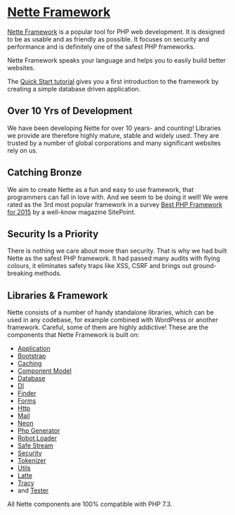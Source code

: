 [Nette Framework](https://nette.org)
===================================

[Nette Framework](https://nette.org) is a popular tool for PHP web development. It is designed to be
as usable and as friendly as possible. It focuses on security and
performance and is definitely one of the safest PHP frameworks.

Nette Framework speaks your language and helps you to easily build better websites.

The [Quick Start tutorial](https://doc.nette.org/quickstart) gives you a first
introduction to the framework by creating a simple database driven application.


Over 10 Yrs of Development
--------------------------

We have been developing Nette for over 10 years- and counting! Libraries we provide are therefore highly mature, stable and widely used. They are trusted by a number of global corporations and many significant websites rely on us.


Catching Bronze
---------------

We aim to create Nette as a fun and easy to use framework, that programmers can fall in love with. And we seem to be doing it well! We were rated as the 3rd most popular framework in a survey [Best PHP Framework for 2015](https://www.sitepoint.com/best-php-framework-2015-sitepoint-survey-results/) by a well-know magazine SitePoint.


Security Is a Priority
----------------------

There is nothing we care about more than security. That is why we had built Nette as the safest PHP framework. It had passed many audits with flying colours, it eliminates safety traps like XSS, CSRF and brings out ground-breaking methods.


Libraries & Framework
---------------------

Nette consists of a number of handy standalone libraries, which can be used in any codebase, for example combined with WordPress or another framework. Careful, some of them are highly addictive! These are the components that Nette Framework is built on:
- [Application](https://github.com/nette/application)
- [Bootstrap](https://github.com/nette/bootstrap)
- [Caching](https://github.com/nette/caching)
- [Component Model](https://github.com/nette/component-model)
- [Database](https://github.com/nette/database)
- [DI](https://github.com/nette/di)
- [Finder](https://github.com/nette/finder)
- [Forms](https://github.com/nette/forms)
- [Http](https://github.com/nette/http)
- [Mail](https://github.com/nette/mail)
- [Neon](https://github.com/nette/neon)
- [Php Generator](https://github.com/nette/php-generator)
- [Robot Loader](https://github.com/nette/robot-loader)
- [Safe Stream](https://github.com/nette/safe-stream)
- [Security](https://github.com/nette/security)
- [Tokenizer](https://github.com/nette/tokenizer)
- [Utils](https://github.com/nette/utils)
- [Latte](https://latte.nette.org)
- [Tracy](https://tracy.nette.org)
- and [Tester](https://tester.nette.org)


All Nette components are 100% compatible with PHP 7.3.
